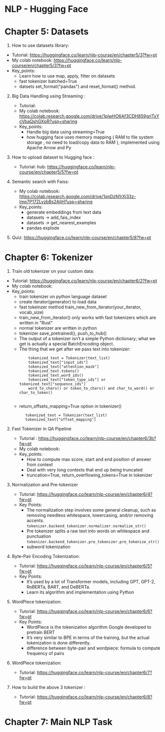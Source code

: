 # NLP - Hugging Face

# Chapter 5: Datasets
1) How to use datasets library: 
  * Tutorial: https://huggingface.co/learn/nlp-course/en/chapter5/3?fw=pt
  * My colab notebook: https://huggingface.co/learn/nlp-course/en/chapter5/3?fw=pt
  * Key_points:
     * Learn how to use map, apply, filter on datasets
     * fast tokenizer batched=True
     * datsets set_format("pandas") and reset_format() method.

2) Big Data Handling using Streaming :
   * Tutorial: 
   * My colab notebook: https://colab.research.google.com/drive/1plwHO6Af3CDH859grlTxYcVbaQshGXpR?usp=sharing
   * Key_points:
     * Handle big data using streaming=True
     * how hugging face uses memory mapping ( RAM to file system storage , no need to load/copy data to RAM ), implemented using Apache Arrow and Py

4) How to upload dataset to Hugging face :   
   * Tutorial: hub: https://huggingface.co/learn/nlp-course/en/chapter5/5?fw=pt
5) Semantic search with Faiss: 
   * My colab notebook: https://colab.research.google.com/drive/1qnDzN1rXj33z-lmp7P17ZLyzbBs2AIiH?usp=sharing
   *   Key_points:
       *  generate embeddings from text data   
       *  datasets -> add_fais_index
       *  datasets -> get_nearest_examples
       *  pandas explode
7) Quiz: https://huggingface.co/learn/nlp-course/en/chapter5/8?fw=pt

# Chapter 6: Tokenizer

1) Train old tokenizer on your custom data:
  * Tutorial: https://huggingface.co/learn/nlp-course/en/chapter6/2?fw=pt
  * My colab notebook:
  * Key_points:
    * train tokenizer on python language dataset
    * create iterator(generator) to load data 
    * fast tokeinzer method train_new_from_iterator(your_iterator, vocab_size)
    * train_new_from_iterator() only works with fast tokenizers which are written in "Rust"
    * normal tokenizer are written in python
    * tokenizer save_pretrained(), push_to_hub()
    * The output of a tokenizer isn’t a simple Python dictionary; what we get is actually a special BatchEncoding object.
    * The thing that we get after we pass text into tokenizer:
       ```
           tokenized_text = Tokenizer(text_list)
           tokenized_text["input_ids"]
           tokenized_text["attention_mask"]
           tokenized_text.tokens()
           tokenized_text.word_ids() 
           tokenized_text["token_type_ids"] or tokenized_text["sequence_ids"]
           word_to_chars() or token_to_chars() and char_to_word() or char_to_token()
           
       ```
    * return_offsets_mapping=True option in tokenizer() 
     ```
           tokenized_text = Tokenizer(text_list)
           tokenized_text["offset_mapping"]
     ```

2) Fast Tokenizer in QA Pipeline
   * Tutorial : https://huggingface.co/learn/nlp-course/en/chapter6/3b?fw=pt
   * My colab notebook:
   * Key_points:
      * How to compute max score, start and end position of answer from context
      * Deal with very long contexts that end up being truncated
      * truncation=True, return_overflowing_tokens=True in tokenizer
      
3) Normalization and Pre-tokenizer
    * Tutorial: https://huggingface.co/learn/nlp-course/en/chapter6/4?fw=pt
    * Key Points:
       * The normalization step involves some general cleanup, such as removing needless whitespace, lowercasing, and/or removing accents.
         ```tokenizer.backend_tokenizer.normalizer.normalize_str()```
       * Pre tokenizer splits a raw text into words on whitespace and punctuation
         ```tokenizer.backend_tokenizer.pre_tokenizer.pre_tokenize_str()```
       * subword tokenization
         
4) Byte-Pair Encoding Tokenization:
   * Tutorial: https://huggingface.co/learn/nlp-course/en/chapter6/5?fw=pt
   * Key Points:
        * It’s used by a lot of Transformer models, including GPT, GPT-2, RoBERTa, BART, and DeBERTa.
        * Learn its algorithm and implementation using Python
5) WordPiece tokenization:
   * Tutorial: https://huggingface.co/learn/nlp-course/en/chapter6/6?fw=pt
   * Key Points:
        * WordPiece is the tokenization algorithm Google developed to pretrain BERT
        * It’s very similar to BPE in terms of the training, but the actual tokenization is done differently.
        * difference between byte-pair and wordpiece: formula to compute frequency of pairs
6) WordPiece tokenization:
   * Tutorial: https://huggingface.co/learn/nlp-course/en/chapter6/7?fw=pt

7) How to build the above 3 tokenizer :
   * Tutorial: https://huggingface.co/learn/nlp-course/en/chapter6/8?fw=pt

# Chapter 7: Main NLP Task
